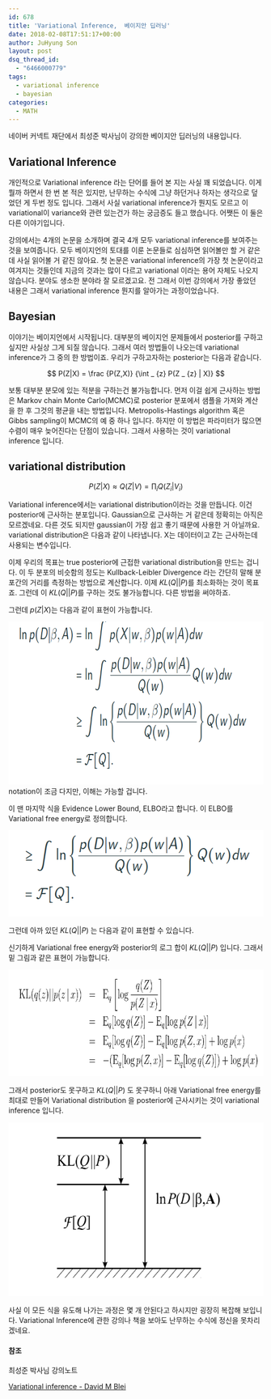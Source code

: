 ```yaml
---
id: 678
title: 'Variational Inference,  베이지안 딥러닝'
date: 2018-02-08T17:51:17+00:00
author: JuHyung Son
layout: post
dsq_thread_id:
  - "6466000779"
tags:
  - variational inference
  - bayesian
categories:
  - MATH
---
```

네이버 커넥트 재단에서 최성준 박사님이 강의한 베이지안 딥러닝의 내용입니다.

<h2>Variational Inference</h2>
개인적으로 Variational inference 라는 단어를 들어 본 지는 사실 꽤 되었습니다. 이게 뭘까 하면서 한 번 본 적은 있지만, 난무하는 수식에 그냥 하던거나 하자는 생각으로 덮었던 게 두번 정도 입니다. 그래서 사실 variational inference가 뭔지도 모르고 이 variational이 variance와 관련 있는건가 하는 궁금증도 들고 했습니다. 어쨋든 이 둘은 다른 이야기입니다.

강의에서는 4개의 논문을 소개하며 결국 4개 모두 variational inference를 보여주는 것을 보여줍니다. 모두 베이지언의 토대를 이룬 논문들로 심심하면 읽어볼만 할 거 같은데 사실 읽어볼 거 같진 않아요. 첫 논문은 variational inference의 가장 첫 논문이라고 여겨지는 것들인데 지금의 것과는 많이 다르고 variational 이라는 용어 자체도 나오지 않습니다. 분야도 생소한 분야라 잘 모르겠고요. 전 그래서 이번 강의에서 가장 좋았던 내용은 그래서 variational inference 뭔지를 알아가는 과정이었습니다.

<h2>Bayesian</h2>

이야기는 베이지언에서 시작됩니다. 대부분의 베이지언 문제들에서 posterior를 구하고 싶지만 사실상 그게 되질 않습니다. 그래서 여러 방법들이 나오는데 variational inference가 그 중의 한 방법이죠. 우리가 구하고자하는 posterior는 다음과 같습니다.

$$ P(Z|X) = \frac {P(Z,X)} {\int _ {z} P(Z _ {z} | X)} $$

보통 대부분 분모에 있는 적분을 구하는건 불가능합니다. 먼저 이걸 쉽게 근사하는 방법은 Markov chain Monte Carlo(MCMC)로 posterior 분포에서 샘플을 가져와 계산을 한 후 그것의 평균을 내는 방법입니다. Metropolis-Hastings algorithm 혹은 Gibbs sampling이 MCMC의 예 중 하나 입니다. 하지만 이 방법은 파라미터가 많으면 수렴이 매우 늦어진다는 단점이 있습니다. 그래서 사용하는 것이 variational inference 입니다.

<h2>variational distribution</h2>

$$ P(Z|X) \approx Q(Z|V) = \prod _ {i} Q(Z _ {i} | V _ {i}) $$

Variational inference에서는 variational distribution이라는 것을 만듭니다. 이건 posterior에 근사하는 분포입니다. Gaussian으로 근사하는 거 같은데 정확히는 아직은 모르겠네요. 다른 것도 되지만 gaussian이 가장 쉽고 좋기 때문에 사용한 거 아닐까요. variational distribution은 다음과 같이 나타냅니다. X는 데이터이고 Z는 근사하는데 사용되는 변수입니다.

이제 우리의 목표는 true posterior에 근접한 variational distribution을 만드는 겁니다. 이 두 분포의 비슷함의 정도는 Kullback-Leibler Divergence 라는 간단히 말해 분포간의 거리를 측정하는 방법으로 계산합니다. 이제 $KL(Q||P)$를 최소화하는 것이 목표죠. 그런데 이 $KL(Q||P)$를 구하는 것도 불가능합니다. 다른 방법을 써야하죠.

그런데 $p(Z|X)$는 다음과 같이 표현이 가능합니다.
<div align="center">
<img class="wp-image-680 size-full" src="../wp-content/uploads/2018/02/스크린샷-2018-02-08-오후-5.36.08.png" alt="" width="766" height="322" /> </div> notation이 조금 다지만, 이해는 가능할 겁니다.

이 맨 마지막 식을 Evidence Lower Bound, ELBO라고 합니다. 이 ELBO를 Variational free energy로 정의합니다.
<div align="center"> <img class="aligncenter size-full wp-image-681" src="../wp-content/uploads/2018/02/스크린샷-2018-02-08-오후-5.37.36.png" alt="" width="580" height="170" /> </div>

그런데 아까 있던 $KL(Q||P)$ 는 다음과 같이 표현할 수 있습니다.

신기하게 Variational free energy와 posterior의 로그 합이 $KL(Q||P)$ 입니다. 그래서 밑 그림과 같은 표현이 가능합니다.

<div align="center"><img class="aligncenter size-full wp-image-682" src="../wp-content/uploads/2018/02/스크린샷-2018-02-08-오후-5.38.53.png" alt="" width="784" height="211" /></div>

그래서 posterior도 못구하고 $KL(Q||P)$ 도 못구하니 아래 Variational free energy를 최대로 만들어 Variational distribution 을 posterior에 근사시키는 것이 variational inference 입니다.

<div align="center"><img class="wp-image-683 size-full" src="../wp-content/uploads/2018/02/스크린샷-2018-02-08-오후-5.40.06.png" alt="" width="588" height="344" /></div>

사실 이 모든 식을 유도해 나가는 과정은 몇 개 안된다고 하시지만 굉장히 복잡해 보입니다. Variational Inference에 관한 강의나 책을 보아도 난무하는 수식에 정신을 못차리겠네요.
<h4>참조</h4>
최성준 박사님 강의노트

<a href="https://www.cs.princeton.edu/courses/archive/fall11/cos597C/lectures/variational-inference-i.pdf">Variational inference - David M Blei</a>
